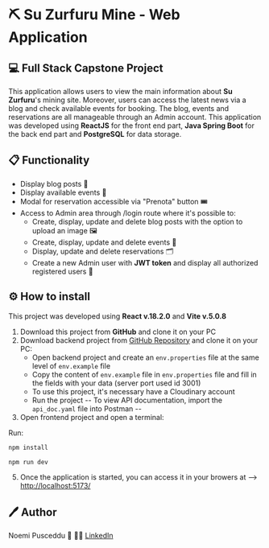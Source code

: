 # ⛏️ Su Zurfuru Mine - Web Application

## 💻 Full Stack Capstone Project

This application allows users to view the main information about **Su Zurfuru**'s mining site. Moreover, users can access the latest news via a blog and check available events for booking. The blog, events and reservations are all manageable through an Admin account. This application was developed using **ReactJS** for the front end part, **Java Spring Boot** for the back end part and **PostgreSQL** for data storage.

## 📋 Functionality

- Display blog posts 📝
- Display available events 📅
- Modal for reservation accessible via "Prenota" button 🎟️
- Access to Admin area through /login route where it's possible to:
  - Create, display, update and delete blog posts with the option to upload an image 🖼️
  - Create, display, update and delete events 📅
  - Display, update and delete reservations 🗂️
  - Create a new Admin user with **JWT token** and display all authorized registered users 🔐

## ⚙️ How to install

This project was developed using **React v.18.2.0** and **Vite v.5.0.8**

1. Download this project from **GitHub** and clone it on your PC
2. Download backend project from [GitHub Repository](https://github.com/NoemiP94/Capstone_be) and clone it on your PC:
   - Open backend project and create an `env.properties` file at the same level of `env.example` file
   - Copy the content of `env.example` file in `env.properties` file and fill in the fields with your data (server port used id 3001)
   - To use this project, it's necessary have a Cloudinary account
   - Run the project
     -- To view API documentation, import the `api_doc.yaml` file into Postman --
3. Open frontend project and open a terminal:

Run:

```bash
npm install
```

```bash
npm run dev
```

5. Once the application is started, you can access it in your browers at --> [http://localhost:5173/](http://localhost:5173/)

## 🖊️ Author

Noemi Pusceddu 🦋
🧑‍💻 [LinkedIn](https://www.linkedin.com/in/noemi-pusceddu-developer/)
